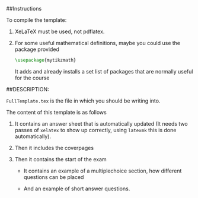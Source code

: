 ##Instructions

To compile the template:

1. XeLaTeX must be used, not pdflatex.

2. For some useful mathematical definitions, maybe you could use the package provided

   ```latex
   \usepackage{mytikzmath}
   ```
   
   It adds and already installs a set list of packages that are normally useful for the course
   
            

##DESCRIPTION:

`FullTemplate.tex` is the file in which you should be writing into.

The content of this template is as follows

1. It contains an answer sheet that is automatically updated (It needs two passes of `xelatex` to show up correctly, using `latexmk` this is done automatically).
2. Then it includes the coverpages
3. Then it contains the start of the exam

    - It contains an example of a multiplechoice section, how different questions can be placed

    - And an example of short answer questions.

